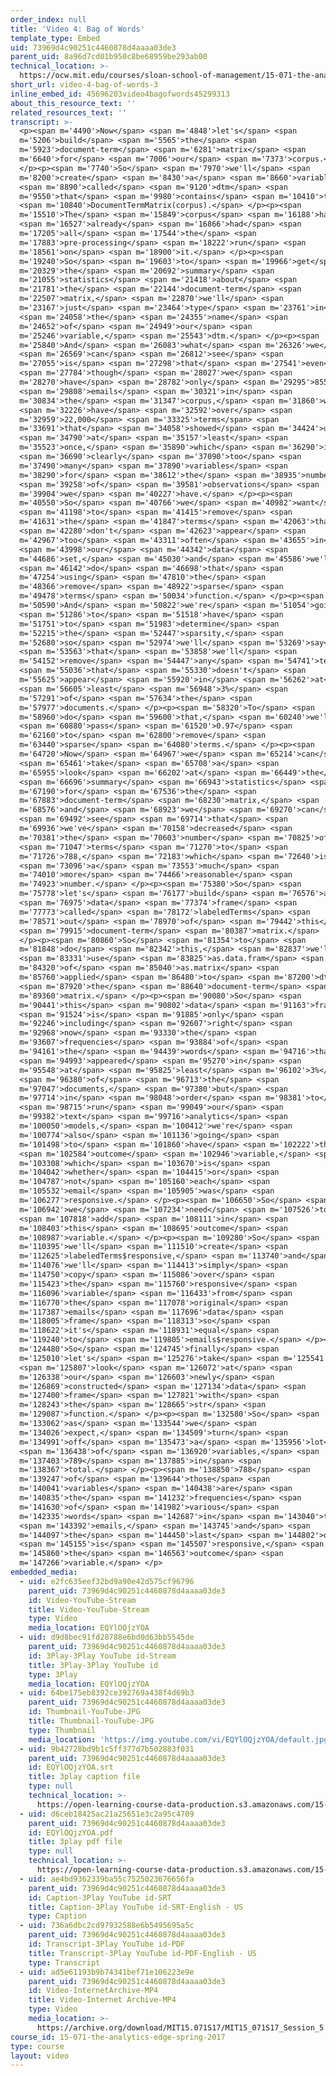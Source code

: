 ```yaml
---
order_index: null
title: 'Video 4: Bag of Words'
template_type: Embed
uid: 73969d4c90251c4460878d4aaaa03de3
parent_uid: 8a96d7cd01b950c8be68959be293ab00
technical_location: >-
  https://ocw.mit.edu/courses/sloan-school-of-management/15-071-the-analytics-edge-spring-2017/text-analytics/predictive-coding-bringing-text-analytics-to-the-courtroom-recitation/video-4-bag-of-words-2/video-4-bag-of-words-3
short_url: video-4-bag-of-words-3
inline_embed_id: 45696203video4bagofwords45299313
about_this_resource_text: ''
related_resources_text: ''
transcript: >-
  <p><span m='4490'>Now</span> <span m='4848'>let's</span> <span
  m='5206'>build</span> <span m='5565'>the</span> <span
  m='5923'>document-term</span> <span m='6281'>matrix</span> <span
  m='6640'>for</span> <span m='7006'>our</span> <span m='7373'>corpus.</span>
  </p><p><span m='7740'>So</span> <span m='7970'>we'll</span> <span
  m='8200'>create</span> <span m='8430'>a</span> <span m='8660'>variable</span>
  <span m='8890'>called</span> <span m='9120'>dtm</span> <span
  m='9550'>that</span> <span m='9980'>contains</span> <span m='10410'>the</span>
  <span m='10840'>DocumentTermMatrix(corpus).</span> </p><p><span
  m='15510'>The</span> <span m='15849'>corpus</span> <span m='16188'>has</span>
  <span m='16527'>already</span> <span m='16866'>had</span> <span
  m='17205'>all</span> <span m='17544'>the</span> <span
  m='17883'>pre-processing</span> <span m='18222'>run</span> <span
  m='18561'>on</span> <span m='18900'>it.</span> </p><p><span
  m='19240'>So</span> <span m='19603'>to</span> <span m='19966'>get</span> <span
  m='20329'>the</span> <span m='20692'>summary</span> <span
  m='21055'>statistics</span> <span m='21418'>about</span> <span
  m='21781'>the</span> <span m='22144'>document-term</span> <span
  m='22507'>matrix,</span> <span m='22870'>we'll</span> <span
  m='23167'>just</span> <span m='23464'>type</span> <span m='23761'>in</span>
  <span m='24058'>the</span> <span m='24355'>name</span> <span
  m='24652'>of</span> <span m='24949'>our</span> <span
  m='25246'>variable,</span> <span m='25543'>dtm.</span> </p><p><span
  m='25840'>And</span> <span m='26083'>what</span> <span m='26326'>we</span>
  <span m='26569'>can</span> <span m='26812'>see</span> <span
  m='27055'>is</span> <span m='27298'>that</span> <span m='27541'>even</span>
  <span m='27784'>though</span> <span m='28027'>we</span> <span
  m='28270'>have</span> <span m='28782'>only</span> <span m='29295'>855</span>
  <span m='29808'>emails</span> <span m='30321'>in</span> <span
  m='30834'>the</span> <span m='31347'>corpus,</span> <span m='31860'>we</span>
  <span m='32226'>have</span> <span m='32592'>over</span> <span
  m='32959'>22,000</span> <span m='33325'>terms</span> <span
  m='33691'>that</span> <span m='34058'>showed</span> <span m='34424'>up</span>
  <span m='34790'>at</span> <span m='35157'>least</span> <span
  m='35523'>once,</span> <span m='35890'>which</span> <span m='36290'>is</span>
  <span m='36690'>clearly</span> <span m='37090'>too</span> <span
  m='37490'>many</span> <span m='37890'>variables</span> <span
  m='38290'>for</span> <span m='38612'>the</span> <span m='38935'>number</span>
  <span m='39258'>of</span> <span m='39581'>observations</span> <span
  m='39904'>we</span> <span m='40227'>have.</span> </p><p><span
  m='40550'>So</span> <span m='40766'>we</span> <span m='40982'>want</span>
  <span m='41198'>to</span> <span m='41415'>remove</span> <span
  m='41631'>the</span> <span m='41847'>terms</span> <span m='42063'>that</span>
  <span m='42280'>don't</span> <span m='42623'>appear</span> <span
  m='42967'>too</span> <span m='43311'>often</span> <span m='43655'>in</span>
  <span m='43998'>our</span> <span m='44342'>data</span> <span
  m='44686'>set,</span> <span m='45030'>and</span> <span m='45586'>we'll</span>
  <span m='46142'>do</span> <span m='46698'>that</span> <span
  m='47254'>using</span> <span m='47810'>the</span> <span
  m='48366'>remove</span> <span m='48922'>sparse</span> <span
  m='49478'>terms</span> <span m='50034'>function.</span> </p><p><span
  m='50590'>And</span> <span m='50822'>we're</span> <span m='51054'>going</span>
  <span m='51286'>to</span> <span m='51518'>have</span> <span
  m='51751'>to</span> <span m='51983'>determine</span> <span
  m='52215'>the</span> <span m='52447'>sparsity,</span> <span
  m='52680'>so</span> <span m='52974'>we'll</span> <span m='53269'>say</span>
  <span m='53563'>that</span> <span m='53858'>we'll</span> <span
  m='54152'>remove</span> <span m='54447'>any</span> <span m='54741'>term</span>
  <span m='55036'>that</span> <span m='55330'>doesn't</span> <span
  m='55625'>appear</span> <span m='55920'>in</span> <span m='56262'>at</span>
  <span m='56605'>least</span> <span m='56948'>3%</span> <span
  m='57291'>of</span> <span m='57634'>the</span> <span
  m='57977'>documents.</span> </p><p><span m='58320'>To</span> <span
  m='58960'>do</span> <span m='59600'>that,</span> <span m='60240'>we'll</span>
  <span m='60880'>pass</span> <span m='61520'>0.97</span> <span
  m='62160'>to</span> <span m='62800'>remove</span> <span
  m='63440'>sparse</span> <span m='64080'>terms.</span> </p><p><span
  m='64720'>Now</span> <span m='64967'>we</span> <span m='65214'>can</span>
  <span m='65461'>take</span> <span m='65708'>a</span> <span
  m='65955'>look</span> <span m='66202'>at</span> <span m='66449'>the</span>
  <span m='66696'>summary</span> <span m='66943'>statistics</span> <span
  m='67190'>for</span> <span m='67536'>the</span> <span
  m='67883'>document-term</span> <span m='68230'>matrix,</span> <span
  m='68576'>and</span> <span m='68923'>we</span> <span m='69270'>can</span>
  <span m='69492'>see</span> <span m='69714'>that</span> <span
  m='69936'>we've</span> <span m='70158'>decreased</span> <span
  m='70381'>the</span> <span m='70603'>number</span> <span m='70825'>of</span>
  <span m='71047'>terms</span> <span m='71270'>to</span> <span
  m='71726'>788,</span> <span m='72183'>which</span> <span m='72640'>is</span>
  <span m='73096'>a</span> <span m='73553'>much</span> <span
  m='74010'>more</span> <span m='74466'>reasonable</span> <span
  m='74923'>number.</span> </p><p><span m='75380'>So</span> <span
  m='75778'>let's</span> <span m='76177'>build</span> <span m='76576'>a</span>
  <span m='76975'>data</span> <span m='77374'>frame</span> <span
  m='77773'>called</span> <span m='78172'>labeledTerms</span> <span
  m='78571'>out</span> <span m='78970'>of</span> <span m='79442'>this</span>
  <span m='79915'>document-term</span> <span m='80387'>matrix.</span>
  </p><p><span m='80860'>So</span> <span m='81354'>to</span> <span
  m='81848'>do</span> <span m='82342'>this,</span> <span m='82837'>we'll</span>
  <span m='83331'>use</span> <span m='83825'>as.data.fram</span> <span
  m='84320'>of</span> <span m='85040'>as.matrix</span> <span
  m='85760'>applied</span> <span m='86480'>to</span> <span m='87200'>dtm,</span>
  <span m='87920'>the</span> <span m='88640'>document-term</span> <span
  m='89360'>matrix.</span> </p><p><span m='90080'>So</span> <span
  m='90441'>this</span> <span m='90802'>data</span> <span m='91163'>frame</span>
  <span m='91524'>is</span> <span m='91885'>only</span> <span
  m='92246'>including</span> <span m='92607'>right</span> <span
  m='92968'>now</span> <span m='93330'>the</span> <span
  m='93607'>frequencies</span> <span m='93884'>of</span> <span
  m='94161'>the</span> <span m='94439'>words</span> <span m='94716'>that</span>
  <span m='94993'>appeared</span> <span m='95270'>in</span> <span
  m='95548'>at</span> <span m='95825'>least</span> <span m='96102'>3%</span>
  <span m='96380'>of</span> <span m='96713'>the</span> <span
  m='97047'>documents,</span> <span m='97380'>but</span> <span
  m='97714'>in</span> <span m='98048'>order</span> <span m='98381'>to</span>
  <span m='98715'>run</span> <span m='99049'>our</span> <span
  m='99382'>text</span> <span m='99716'>analytics</span> <span
  m='100050'>models,</span> <span m='100412'>we're</span> <span
  m='100774'>also</span> <span m='101136'>going</span> <span
  m='101498'>to</span> <span m='101860'>have</span> <span m='102222'>the</span>
  <span m='102584'>outcome</span> <span m='102946'>variable,</span> <span
  m='103308'>which</span> <span m='103670'>is</span> <span
  m='104042'>whether</span> <span m='104415'>or</span> <span
  m='104787'>not</span> <span m='105160'>each</span> <span
  m='105532'>email</span> <span m='105905'>was</span> <span
  m='106277'>responsive.</span> </p><p><span m='106650'>So</span> <span
  m='106942'>we</span> <span m='107234'>need</span> <span m='107526'>to</span>
  <span m='107818'>add</span> <span m='108111'>in</span> <span
  m='108403'>this</span> <span m='108695'>outcome</span> <span
  m='108987'>variable.</span> </p><p><span m='109280'>So</span> <span
  m='110395'>we'll</span> <span m='111510'>create</span> <span
  m='112625'>labeledTerms$responsive,</span> <span m='113740'>and</span> <span
  m='114076'>we'll</span> <span m='114413'>simply</span> <span
  m='114750'>copy</span> <span m='115086'>over</span> <span
  m='115423'>the</span> <span m='115760'>responsive</span> <span
  m='116096'>variable</span> <span m='116433'>from</span> <span
  m='116770'>the</span> <span m='117078'>original</span> <span
  m='117387'>emails</span> <span m='117696'>data</span> <span
  m='118005'>frame</span> <span m='118313'>so</span> <span
  m='118622'>it's</span> <span m='118931'>equal</span> <span
  m='119240'>to</span> <span m='119805'>emails$responsive.</span> </p><p><span
  m='124480'>So</span> <span m='124745'>finally</span> <span
  m='125010'>let's</span> <span m='125276'>take</span> <span m='125541'>a</span>
  <span m='125807'>look</span> <span m='126072'>at</span> <span
  m='126338'>our</span> <span m='126603'>newly</span> <span
  m='126869'>constructed</span> <span m='127134'>data</span> <span
  m='127400'>frame</span> <span m='127821'>with</span> <span
  m='128243'>the</span> <span m='128665'>str</span> <span
  m='129087'>function.</span> </p><p><span m='132580'>So</span> <span
  m='133062'>as</span> <span m='133544'>we</span> <span
  m='134026'>expect,</span> <span m='134509'>turn</span> <span
  m='134991'>off</span> <span m='135473'>a</span> <span m='135956'>lot</span>
  <span m='136438'>of</span> <span m='136920'>variables,</span> <span
  m='137403'>789</span> <span m='137885'>in</span> <span
  m='138367'>total.</span> </p><p><span m='138850'>788</span> <span
  m='139247'>of</span> <span m='139644'>those</span> <span
  m='140041'>variables</span> <span m='140438'>are</span> <span
  m='140835'>the</span> <span m='141232'>frequencies</span> <span
  m='141630'>of</span> <span m='141982'>various</span> <span
  m='142335'>words</span> <span m='142687'>in</span> <span m='143040'>the</span>
  <span m='143392'>emails,</span> <span m='143745'>and</span> <span
  m='144097'>the</span> <span m='144450'>last</span> <span m='144802'>one</span>
  <span m='145155'>is</span> <span m='145507'>responsive,</span> <span
  m='145860'>the</span> <span m='146563'>outcome</span> <span
  m='147266'>variable.</span> </p>
embedded_media:
  - uid: e2fc635eef32bd9a90e42d575cf96796
    parent_uid: 73969d4c90251c4460878d4aaaa03de3
    id: Video-YouTube-Stream
    title: Video-YouTube-Stream
    type: Video
    media_location: EQYlOQjzYOA
  - uid: d9d8bec91fd28788e6bd0d63bb5545de
    parent_uid: 73969d4c90251c4460878d4aaaa03de3
    id: 3Play-3Play YouTube id-Stream
    title: 3Play-3Play YouTube id
    type: 3Play
    media_location: EQYlOQjzYOA
  - uid: 64be175eb8392ce392769a438f4d69b3
    parent_uid: 73969d4c90251c4460878d4aaaa03de3
    id: Thumbnail-YouTube-JPG
    title: Thumbnail-YouTube-JPG
    type: Thumbnail
    media_location: 'https://img.youtube.com/vi/EQYlOQjzYOA/default.jpg'
  - uid: 9b42728bd9b1c5ff377d7b502883f031
    parent_uid: 73969d4c90251c4460878d4aaaa03de3
    id: EQYlOQjzYOA.srt
    title: 3play caption file
    type: null
    technical_location: >-
      https://open-learning-course-data-production.s3.amazonaws.com/15-071-the-analytics-edge-spring-2017/9b42728bd9b1c5ff377d7b502883f031_EQYlOQjzYOA.srt
  - uid: d6ceb18425ac21a25651e3c2a95c4709
    parent_uid: 73969d4c90251c4460878d4aaaa03de3
    id: EQYlOQjzYOA.pdf
    title: 3play pdf file
    type: null
    technical_location: >-
      https://open-learning-course-data-production.s3.amazonaws.com/15-071-the-analytics-edge-spring-2017/d6ceb18425ac21a25651e3c2a95c4709_EQYlOQjzYOA.pdf
  - uid: ae4bd9362339ba55c7525023676656fa
    parent_uid: 73969d4c90251c4460878d4aaaa03de3
    id: Caption-3Play YouTube id-SRT
    title: Caption-3Play YouTube id-SRT-English - US
    type: Caption
  - uid: 736a6dbc2cd97932588e6b5495695a5c
    parent_uid: 73969d4c90251c4460878d4aaaa03de3
    id: Transcript-3Play YouTube id-PDF
    title: Transcript-3Play YouTube id-PDF-English - US
    type: Transcript
  - uid: ad5e61193b9b74341bef71e106223e9e
    parent_uid: 73969d4c90251c4460878d4aaaa03de3
    id: Video-InternetArchive-MP4
    title: Video-Internet Archive-MP4
    type: Video
    media_location: >-
      https://archive.org/download/MIT15.071S17/MIT15_071S17_Session_5.4.05_300k.mp4
course_id: 15-071-the-analytics-edge-spring-2017
type: course
layout: video
---
```


